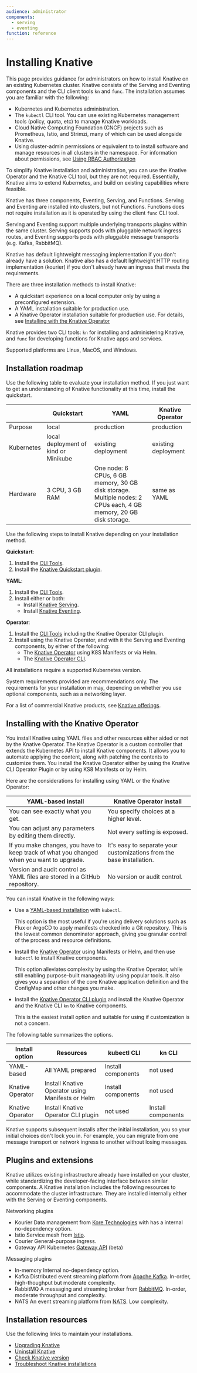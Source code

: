 ```yaml
---
audience: administrator
components:
  - serving
  - eventing
function: reference
---
```


# Installing Knative

This page provides guidance for administrators on how to install Knative on an existing Kubernetes cluster. Knative consists of the Serving and Eventing components and the CLI client tools `kn` and `func`. The installation assumes you are familiar with the following:

- Kubernetes and Kubernetes administration.
- The `kubectl` CLI tool. You can use existing Kubernetes management tools (policy, quota, etc) to manage Knative workloads.
- Cloud Native Computing Foundation (CNCF) projects such as Prometheus, Istio, and Strimzi, many of which can be used alongside Knative.
- Using cluster-admin permissions or equivalent to to install software and manage resources in all clusters in the namespace. For information about permissions, see [Using RBAC Authorization](https://kubernetes.io/docs/reference/access-authn-authz/rbac/AC)

To simplify Knative installation and administration, you can use the Knative Operator and the Knative CLI tool, but they are not required. Essentially, Knative aims to extend Kubernetes, and build on existing capabilities where feasible.

Knative has three components, Eventing, Serving, and Functions. Serving and Eventing are installed into clusters, but not Functions. Functions does not require installation as it is operated by using the client `func` CLI tool.

Serving and Eventing support multiple underlying transports plugins within the same cluster. Serving supports pods with pluggable network ingress routes, and Eventing supports pods with pluggable message transports (e.g. Kafka, RabbitMQ).

Knative has default lightweight messaging implementation if you don't already have a solution. Knative also has a default lightweight HTTP routing implementation (kourier) if you don't already have an ingress that meets the requirements.

There are three installation methods to install Knative:

- A quickstart experience on a local computer only by using a preconfigured extension.
- A YAML installation suitable for production use.
- A Knative Operator installation suitable for production use. For details, see [Installing with the Knative Operator](#installing-with-the-knative-operator)

Knative provides two CLI tools: `kn` for installing and administering Knative, and `func` for developing functions for Knative apps and services.

Supported platforms are Linux, MacOS, and Windows.

## Installation roadmap

Use the following table to evaluate your installation method. If you just want to get an understanding of Knative functionality at this time, install the quickstart.

|  | Quickstart | YAML | Knative Operator |
| --- | --- | --- | --- |
| Purpose  | local   | production     | production  |
| Kubernetes | local deployment of kind or Minikube | existing deployment | existing deployment  |
| Hardware | 3 CPU, 3 GB RAM | One node: 6 CPUs, 6 GB memory, 30 GB disk storage.<br>Multiple nodes: 2 CPUs each, 4 GB memory, 20 GB disk storage.   | same as YAML |

Use the following steps to install Knative depending on your installation method.

**Quickstart**:

  1. Install the [CLI Tools](../client/install-kn.md).
  1. Install the [Knative Quickstart plugin](../getting-started/quickstart-install.md).

**YAML**:

  1. Install the [CLI Tools](../client/install-kn.md).
  1. Install either or both:
       - Install [Knative Serving](yaml-install/serving/install-serving-with-yaml.md).
       - Install [Knative Eventing](yaml-install/eventing/install-eventing-with-yaml.md).

**Operator**:

  1. Install the [CLI Tools](../client/install-kn.md) including the Knative Operator CLI plugin.
  1. Install using the Knative Operator, and with it the Serving and Eventing components, by either of the following:
       - The [Knative Operator](./operator/knative-with-operators.md) using K8S Manifests or via Helm.
       - The [Knative Operator CLI](./operator/knative-with-operator-cli.md).

All installations require a supported Kubernetes version.

System requirements provided are recommendations only. The requirements for your installation m may, depending on whether you use optional components, such as a networking layer.

For a list of commercial Knative products, see [Knative offerings](knative-offerings.md).

## Installing with the Knative Operator

You install Knative using YAML files and other resources either aided or not by the Knative Operator. The Knative Operator is a custom controller that extends the Kubernetes API to install Knative components. It allows you to automate applying the content, along with patching the contents to customize them. You install the Knative Operator either by using the Knative CLI Operator Plugin or by using KS8 Manifests or by Helm.

Here are the considerations for installing using YAML or the Knative Operator:

| YAML-based install | Knative Operator install|
| --- | --- |
| You can see exactly what you get. | You specify choices at a higher level. |
| You can adjust any parameters by editing them directly. | Not every setting is exposed. |
| If you make changes, you have to keep track of what you changed when you want to upgrade. | It's easy to separate your customizations from the base installation. |
| Version and audit control as YAML files are stored in a GitHub repository.| No version or audit control. |

You can install Knative in the following ways:

- Use a [YAML-based installation](/install/yaml-install/README.md) with `kubectl`.

    This option is the most useful if you're using delivery solutions such as Flux or ArgoCD to apply manifests checked into a Git repository. This is the lowest common denominator approach, giving you granular control of the process and resource definitions.

- Install the [Knative Operator](/install/operator/knative-with-operators.md) using Manifests or Helm, and then use `kubectl` to install Knative components.

    This option alleviates complexity by using the Knative Operator, while still enabling purpose-built manageability using popular tools. It also gives you a separation of the core Knative application definition and the ConfigMap and other changes you make.

- Install the [Knative Operator CLI plugin](/install/operator/knative-with-operator-cli.md) and install the Knative Operator and the Knative CLI `kn` to  Knative components.

    This is the easiest install option and suitable for using if customization is not a concern.

The following table summarizes the options.

| Install option | Resources | kubectl CLI | kn CLI |
| --- | --- | --- | --- |
| YAML-based | All YAML prepared | Install components | not used |
| Knative Operator | Install Knative Operator using Manifests or Helm |Install components | not used |
| Knative Operator | Install Knative Operator CLI plugin | not used | Install components |

Knative supports subsequent installs after the initial installation, you so your initial choices don't lock you in. For example, you can migrate from one message transport or network ingress to another without losing messages.

## Plugins and extensions

Knative utilizes existing infrastructure already have installed on your cluster, while standardizing the developer-facing interface between similar components. A Knative installation includes the following resources to accommodate the cluster infrastructure. They are installed internally either with the Serving or Eventing components.

Networking plugins

- Kourier
    Data management from [Kore Technologies](https://koretech.com) with has a internal no-dependency option.
- Istio
    Service mesh from [Istio](https://istio.io).
- Courier
    General-purpose ingress.
- Gateway API
    Kubernetes [Gateway API](https://kubernetes.io/docs/concepts/services-networking/gateway/) (beta)

Messaging plugins

- In-memory
    Internal no-dependency option.
- Kafka
    Distributed event streaming platform from [Apache Kafka](https://kafka.apache.org). In-order, high-thoughput but moderate complexity.
- RabbitMQ
    A messaging and streaming broker from [RabbitMQ](https://www.rabbitmq.com). In-order, moderate throughput and complexity.
- NATS
    An event streaming platform from [NATS](https://nats.io). Low complexity.

## Installation resources

Use the following links to maintain your installations.

- [Upgrading Knative](upgrade/README.md)
- [Uninstall Knative](uninstall.md)
- [Check Knative version](upgrade/check-install-version.md)
- [Troubleshoot Knative installations](troubleshooting.md)
